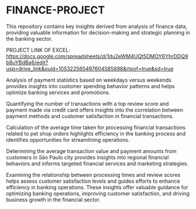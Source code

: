 # FINANCE-PROJECT
This repository contains key insights derived from analysis of finance data, providing valuable information for decision-making and strategic planning in the banking sector.

PROJECT LINK OF EXCEL: https://docs.google.com/spreadsheets/d/1du2eWM4UQt5DMOY6YhrDDQ9b8uYBdBa6/edit?usp=drive_link&ouid=105322565497604585898&rtpof=true&sd=true

Analysis of payment statistics based on weekdays versus weekends provides insights into customer spending behavior patterns and helps optimize banking services and promotions.

Quantifying the number of transactions with a top review score and payment made via credit card offers insights into the correlation between payment methods and customer satisfaction in financial transactions.

Calculation of the average time taken for processing financial transactions related to pet shop orders highlights efficiency in the banking process and identifies opportunities for streamlining operations.

Determining the average transaction value and payment amounts from customers in São Paulo city provides insights into regional financial behaviors and informs targeted financial services and marketing strategies.

Examining the relationship between processing times and review scores helps assess customer satisfaction levels and guides efforts to enhance efficiency in banking operations.
These insights offer valuable guidance for optimizing banking operations, improving customer satisfaction, and driving business growth in the financial sector.
